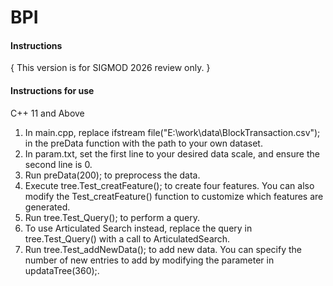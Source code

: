 # BPI

#### Instructions
{
This version is for SIGMOD 2026 review only.
}
#### Instructions for use
C++ 11 and Above

1. In main.cpp, replace ifstream file("E:\\work\\data\\BlockTransaction.csv"); in the preData function with the path to your own dataset.
2. In param.txt, set the first line to your desired data scale, and ensure the second line is 0.
3. Run preData(200); to preprocess the data.
4. Execute tree.Test_creatFeature(); to create four features. You can also modify the Test_creatFeature() function to customize which features are generated.
5. Run tree.Test_Query(); to perform a query.
6. To use Articulated Search instead, replace the query in tree.Test_Query() with a call to ArticulatedSearch.
7. Run tree.Test_addNewData(); to add new data. You can specify the number of new entries to add by modifying the parameter in updataTree(360);.

